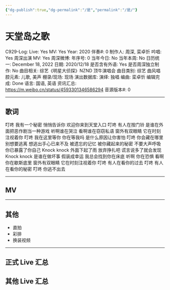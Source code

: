 ```yaml
---
{"dg-publish":true,"dg-permalink":"/是","permalink":"/是/"}
---
```



# 天堂岛之歌

C929-Log:
Live: Yes
MV: Yes
Year: 2020
伴奏#: 0
制作人: 周深, 栾卓忻
吟唱: Yes
周深出演 MV: Yes
周深微博:
年序号: 0
当年今日: No
当年本周: No
日历统一: December 18, 2022
日期: 2020/12/18
是否含有外语: Yes
是否周深独立制作: No
曲目相关: 综艺《明星大侦探》NZND 顶牛演唱会
曲目类别: 综艺
曲风唱腔元素: 儿歌, 美声
棚录/现场: 现场
演出数据库:
演绎: 独唱
编曲: 栾卓忻
编辑完成: Done
语言: 国语, 英语
资讯汇总: https://m.weibo.cn/status/4593301346586294
音源版本#: 0

---

## 歌词

叮咚 我有一个秘密
悄悄告诉你
欢迎你来到天堂入口
叮咚 有人在按门铃
是谁在外面把恶作剧当一种游戏
听啊谁在哭泣
看啊谁在窃窃私语
窗外有双眼睛
它在时刻注视着你
叮咚 我在这里等你
你在等我吗
是什么原因让你害怕
叮咚 你会藏在哪里
别想要逃离
想逃出手心已来不及
被遗忘的记忆
被你藏起来的秘密
不要大声呼吸
你已暴露了你自己
Knock knock 外面下起了雨
放弃挣扎吧
谎言说多了就会发现
Knock knock 是谁在做坏事
假装成幸运
我总会找到你在床底
听啊 你在恐惧
看啊 你在歇斯底里
窗外有双眼睛
它在时刻注视着你
叮咚 有人在看你的过去
叮咚 有人在看你的秘密
叮咚 你逃不出去

---

## MV

---

## 其他

- 直拍
- 彩排
- 换装视频

---

## 正式 Live 汇总

## 其他 Live 汇总
